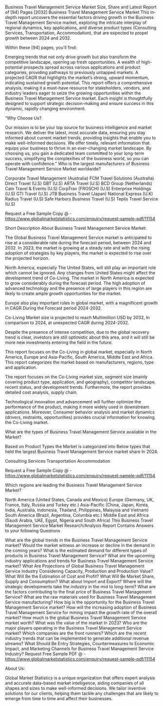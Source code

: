 Business Travel Management Service Market Size, Share and Latest Report of [94] Pages [2032]
Business Travel Management Service Market This in-depth report uncovers the essential factors driving growth in the Business Travel Management Service market, exploring the intricate interplay of regional dynamics, key applications, and diverse product types (Consulting Services, Transportation, Accommodation), that are expected to propel growth between 2024 and 2032.

Within these [94] pages, you'll find:

Emerging trends that not only drive growth but also transform the competitive landscape, opening up fresh opportunities.
A wealth of high-potential prospects spread across various applications and product categories, providing pathways to previously untapped markets.
A projected CAGR that highlights the market’s strong, upward momentum, indicating sustained growth potential.
This report offers a comprehensive analysis, making it a must-have resource for stakeholders, vendors, and industry leaders eager to seize the growing opportunities within the Business Travel Management Service market. Each insight is thoughtfully designed to support strategic decision-making and ensure success in this dynamic, rapidly changing environment.

“Why Choose Us?

Our mission is to be your top source for business intelligence and market research.
We deliver the latest, most accurate data, ensuring you stay informed about current market trends, providing insights that enable you to make well-informed decisions.
We offer timely, relevant information that equips your business to thrive in an ever-changing market landscape.
By choosing us, you gain a dedicated team committed to your long-term success, simplifying the complexities of the business world, so you can operate with confidence.”
Who is the largest manufacturers of Business Travel Management Service Market worldwide?

 

Corporate Travel Management (Australia)
FCM Travel Solutions (Australia)
Direct Travel (U.S)
GBT (U.S)
ARTA Travel (U.S)
BCD Group (Netherlands)
Cain Travel & Events (U.S)
CorpTrav (FROSCH) (U.S)
Enterprise Holdings (U.S)
GTI Travel (U.S)
JTB Business Travel (Japan)
National Express (U.K)
Radius Travel (U.S)
Safe Harbors Business Travel (U.S)
Teplis Travel Service (U.S)
 

Request a Free Sample Copy @ - https://www.globalmarketstatistics.com/enquiry/request-sample-pdf/11154

 

Short Description About Business Travel Management Service Market:

The Global Business Travel Management Service market is anticipated to rise at a considerable rate during the forecast period, between 2024 and 2032. In 2023, the market is growing at a steady rate and with the rising adoption of strategies by key players, the market is expected to rise over the projected horizon.

North America, especially The United States, will still play an important role which cannot be ignored. Any changes from United States might affect the development trend of Co-Living. The market in North America is expected to grow considerably during the forecast period. The high adoption of advanced technology and the presence of large players in this region are likely to create ample growth opportunities for the market.

Europe also play important roles in global market, with a magnificent growth in CAGR During the Forecast period 2024-2032.

Co-Living Market size is projected to reach Multimillion USD by 2032, In comparison to 2024, at unexpected CAGR during 2024-2032.

Despite the presence of intense competition, due to the global recovery trend is clear, investors are still optimistic about this area, and it will still be more new investments entering the field in the future.

This report focuses on the Co-Living in global market, especially in North America, Europe and Asia-Pacific, South America, Middle East and Africa. This report categorizes the market based on manufacturers, regions, type and application.

The report focuses on the Co-Living market size, segment size (mainly covering product type, application, and geography), competitor landscape, recent status, and development trends. Furthermore, the report provides detailed cost analysis, supply chain.

Technological innovation and advancement will further optimize the performance of the product, making it more widely used in downstream applications. Moreover, Consumer behavior analysis and market dynamics (drivers, restraints, opportunities) provides crucial information for knowing the Co-Living market.

What are the types of Business Travel Management Service available in the Market?

Based on Product Types the Market is categorized into Below types that held the largest Business Travel Management Service market share In 2024.

 

Consulting Services
Transportation
Accommodation
 

Request a Free Sample Copy @ - https://www.globalmarketstatistics.com/enquiry/request-sample-pdf/11154

Which regions are leading the Business Travel Management Service Market?

North America (United States, Canada and Mexico)
Europe (Germany, UK, France, Italy, Russia and Turkey etc.)
Asia-Pacific (China, Japan, Korea, India, Australia, Indonesia, Thailand, Philippines, Malaysia and Vietnam)
South America (Brazil, Argentina, Columbia etc.)
Middle East and Africa (Saudi Arabia, UAE, Egypt, Nigeria and South Africa)
This Business Travel Management Service Market Research/Analysis Report Contains Answers to your following Questions

What are the global trends in the Business Travel Management Service market? Would the market witness an increase or decline in the demand in the coming years?
What is the estimated demand for different types of products in Business Travel Management Service? What are the upcoming industry applications and trends for Business Travel Management Service market?
What Are Projections of Global Business Travel Management Service Industry Considering Capacity, Production and Production Value? What Will Be the Estimation of Cost and Profit? What Will Be Market Share, Supply and Consumption? What about Import and Export?
Where will the strategic developments take the industry in the mid to long-term?
What are the factors contributing to the final price of Business Travel Management Service? What are the raw materials used for Business Travel Management Service manufacturing?
How big is the opportunity for the Business Travel Management Service market? How will the increasing adoption of Business Travel Management Service for mining impact the growth rate of the overall market?
How much is the global Business Travel Management Service market worth? What was the value of the market In 2023?
Who are the major players operating in the Business Travel Management Service market? Which companies are the front runners?
Which are the recent industry trends that can be implemented to generate additional revenue streams?
What Should Be Entry Strategies, Countermeasures to Economic Impact, and Marketing Channels for Business Travel Management Service Industry?
Request Free Sample PDF @ - https://www.globalmarketstatistics.com/enquiry/request-sample-pdf/11154

About Us:

Global Market Statistics is a unique organization that offers expert analysis and accurate data-based market intelligence, aiding companies of all shapes and sizes to make well-informed decisions. We tailor inventive solutions for our clients, helping them tackle any challenges that are likely to emerge from time to time and affect their businesses.